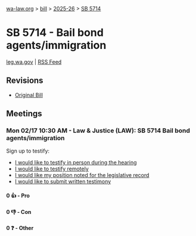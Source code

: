 [wa-law.org](/) > [bill](/bill/) > [2025-26](/bill/2025-26/) > [SB 5714](/bill/2025-26/sb/5714/)

# SB 5714 - Bail bond agents/immigration
[leg.wa.gov](https://app.leg.wa.gov/billsummary?BillNumber=5714&Year=2025&Initiative=false) | [RSS Feed](./rss.xml)

## Revisions
* [Original Bill](1/)

## Meetings
### Mon 02/17 10:30 AM - Law & Justice (LAW): SB 5714 Bail bond agents/immigration
Sign up to testify:
* [I would like to testify in person during the hearing](https://app.leg.wa.gov/csi/Testifier/Add?chamber=House&mId=32798&aId=163998&caId=25856&tId=1)
* [I would like to testify remotely](https://app.leg.wa.gov/csi/Testifier/Add?chamber=House&mId=32798&aId=163998&caId=25856&tId=2)
* [I would like my position noted for the legislative record](https://app.leg.wa.gov/csi/Testifier/Add?chamber=House&mId=32798&aId=163998&caId=25856&tId=3)
* [I would like to submit written testimony](https://app.leg.wa.gov/csi/Testifier/Add?chamber=House&mId=32798&aId=163998&caId=25856&tId=4)

#### 0 👍 - Pro

#### 0 👎 - Con

#### 0 ❓ - Other
